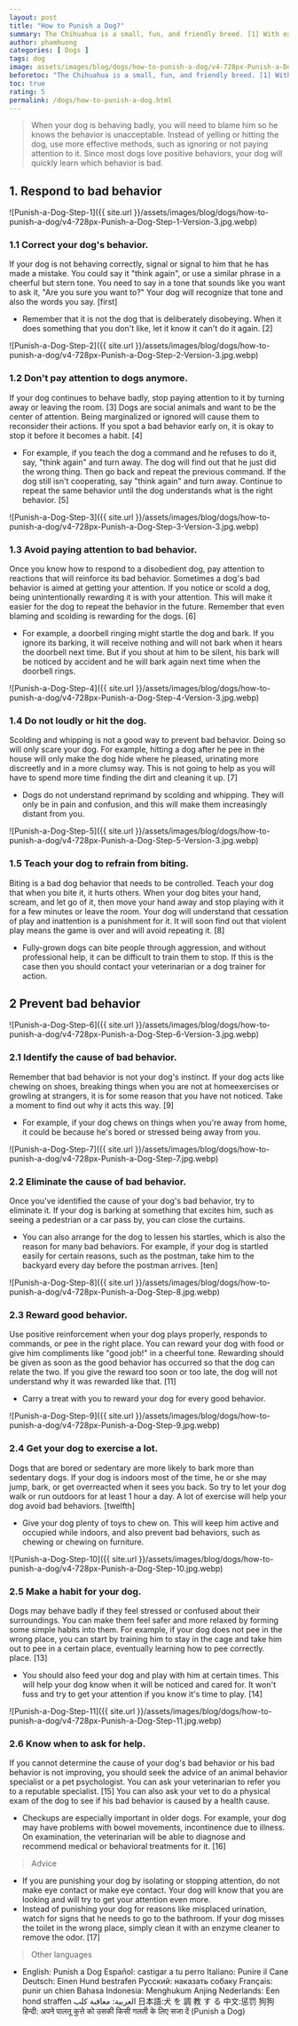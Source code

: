 ```yaml
---
layout: post
title: "How to Punish a Dog?"
summary: The Chihuahua is a small, fun, and friendly breed. [1] With extreme loyalty, [2] Chihuahuas easily form a special and lasting bond with their owners. If you know how to take care of your Chihuahua properly, not only can you help your dog stay healthy and happy, but also the relationship between you and your dog will be more bonding and sustainable.
author: phamhuong
categories: [ Dogs ]
tags: dog
image: assets/images/blog/dogs/how-to-punish-a-dog/v4-728px-Punish-a-Dog-Step-1-Version-3.jpg.webp
beforetoc: "The Chihuahua is a small, fun, and friendly breed. [1] With extreme loyalty, [2] Chihuahuas easily form a special and lasting bond with their owners. If you know how to take care of your Chihuahua properly, not only can you help your dog stay healthy and happy, but also the relationship between you and your dog will be more bonding and sustainable."
toc: true
rating: 5
permalink: /dogs/how-to-punish-a-dog.html
---
```


> When your dog is behaving badly, you will need to blame him so he knows the behavior is unacceptable. Instead of yelling or hitting the dog, use more effective methods, such as ignoring or not paying attention to it. Since most dogs love positive behaviors, your dog will quickly learn which behavior is bad.

## 1. Respond to bad behavior

![Punish-a-Dog-Step-1]({{ site.url }}/assets/images/blog/dogs/how-to-punish-a-dog/v4-728px-Punish-a-Dog-Step-1-Version-3.jpg.webp)

### 1.1 Correct your dog's behavior. 

If your dog is not behaving correctly, signal or signal to him that he has made a mistake. You could say it "think again", or use a similar phrase in a cheerful but stern tone. You need to say in a tone that sounds like you want to ask it, "Are you sure you want to?" Your dog will recognize that tone and also the words you say. [first]
- Remember that it is not the dog that is deliberately disobeying. When it does something that you don't like, let it know it can't do it again. [2]

![Punish-a-Dog-Step-2]({{ site.url }}/assets/images/blog/dogs/how-to-punish-a-dog/v4-728px-Punish-a-Dog-Step-2-Version-3.jpg.webp)

### 1.2 Don't pay attention to dogs anymore. 

If your dog continues to behave badly, stop paying attention to it by turning away or leaving the room. [3] Dogs are social animals and want to be the center of attention. Being marginalized or ignored will cause them to reconsider their actions. If you spot a bad behavior early on, it is okay to stop it before it becomes a habit. [4]
- For example, if you teach the dog a command and he refuses to do it, say, "think again" and turn away. The dog will find out that he just did the wrong thing. Then go back and repeat the previous command. If the dog still isn't cooperating, say "think again" and turn away. Continue to repeat the same behavior until the dog understands what is the right behavior. [5]

![Punish-a-Dog-Step-3]({{ site.url }}/assets/images/blog/dogs/how-to-punish-a-dog/v4-728px-Punish-a-Dog-Step-3-Version-3.jpg.webp)

### 1.3 Avoid paying attention to bad behavior. 

Once you know how to respond to a disobedient dog, pay attention to reactions that will reinforce its bad behavior. Sometimes a dog's bad behavior is aimed at getting your attention. If you notice or scold a dog, being unintentionally rewarding it is with your attention. This will make it easier for the dog to repeat the behavior in the future. Remember that even blaming and scolding is rewarding for the dogs. [6]
- For example, a doorbell ringing might startle the dog and bark. If you ignore its barking, it will receive nothing and will not bark when it hears the doorbell next time. But if you shout at him to be silent, his bark will be noticed by accident and he will bark again next time when the doorbell rings.

![Punish-a-Dog-Step-4]({{ site.url }}/assets/images/blog/dogs/how-to-punish-a-dog/v4-728px-Punish-a-Dog-Step-4-Version-3.jpg.webp)

### 1.4 Do not loudly or hit the dog. 

Scolding and whipping is not a good way to prevent bad behavior. Doing so will only scare your dog. For example, hitting a dog after he pee in the house will only make the dog hide where he pleased, urinating more discreetly and in a more clumsy way. This is not going to help as you will have to spend more time finding the dirt and cleaning it up. [7]
- Dogs do not understand reprimand by scolding and whipping. They will only be in pain and confusion, and this will make them increasingly distant from you.

![Punish-a-Dog-Step-5]({{ site.url }}/assets/images/blog/dogs/how-to-punish-a-dog/v4-728px-Punish-a-Dog-Step-5-Version-3.jpg.webp)

### 1.5 Teach your dog to refrain from biting. 

Biting is a bad dog behavior that needs to be controlled. Teach your dog that when you bite it, it hurts others. When your dog bites your hand, scream, and let go of it, then move your hand away and stop playing with it for a few minutes or leave the room. Your dog will understand that cessation of play and inattention is a punishment for it. It will soon find out that violent play means the game is over and will avoid repeating it. [8]
- Fully-grown dogs can bite people through aggression, and without professional help, it can be difficult to train them to stop. If this is the case then you should contact your veterinarian or a dog trainer for action.

## 2 Prevent bad behavior

![Punish-a-Dog-Step-6]({{ site.url }}/assets/images/blog/dogs/how-to-punish-a-dog/v4-728px-Punish-a-Dog-Step-6-Version-3.jpg.webp)

### 2.1 Identify the cause of bad behavior. 

Remember that bad behavior is not your dog's instinct. If your dog acts like chewing on shoes, breaking things when you are not at homeexercises or growling at strangers, it is for some reason that you have not noticed. Take a moment to find out why it acts this way. [9]
- For example, if your dog chews on things when you're away from home, it could be because he's bored or stressed being away from you.

![Punish-a-Dog-Step-7]({{ site.url }}/assets/images/blog/dogs/how-to-punish-a-dog/v4-728px-Punish-a-Dog-Step-7.jpg.webp)

### 2.2 Eliminate the cause of bad behavior. 

Once you've identified the cause of your dog's bad behavior, try to eliminate it. If your dog is barking at something that excites him, such as seeing a pedestrian or a car pass by, you can close the curtains.
- You can also arrange for the dog to lessen his startles, which is also the reason for many bad behaviors. For example, if your dog is startled easily for certain reasons, such as the postman, take him to the backyard every day before the postman arrives. [ten]

![Punish-a-Dog-Step-8]({{ site.url }}/assets/images/blog/dogs/how-to-punish-a-dog/v4-728px-Punish-a-Dog-Step-8.jpg.webp)

### 2.3 Reward good behavior. 

Use positive reinforcement when your dog plays properly, responds to commands, or pee in the right place. You can reward your dog with food or give him compliments like "good job!" in a cheerful tone. Rewarding should be given as soon as the good behavior has occurred so that the dog can relate the two. If you give the reward too soon or too late, the dog will not understand why it was rewarded like that. [11]
- Carry a treat with you to reward your dog for every good behavior.

![Punish-a-Dog-Step-9]({{ site.url }}/assets/images/blog/dogs/how-to-punish-a-dog/v4-728px-Punish-a-Dog-Step-9.jpg.webp)

### 2.4 Get your dog to exercise a lot. 

Dogs that are bored or sedentary are more likely to bark more than sedentary dogs. If your dog is indoors most of the time, he or she may jump, bark, or get overreacted when it sees you back. So try to let your dog walk or run outdoors for at least 1 hour a day. A lot of exercise will help your dog avoid bad behaviors. [twelfth]
- Give your dog plenty of toys to chew on. This will keep him active and occupied while indoors, and also prevent bad behaviors, such as chewing or chewing on furniture.

![Punish-a-Dog-Step-10]({{ site.url }}/assets/images/blog/dogs/how-to-punish-a-dog/v4-728px-Punish-a-Dog-Step-10.jpg.webp)

### 2.5 Make a habit for your dog. 

Dogs may behave badly if they feel stressed or confused about their surroundings. You can make them feel safer and more relaxed by forming some simple habits into them. For example, if your dog does not pee in the wrong place, you can start by training him to stay in the cage and take him out to pee in a certain place, eventually learning how to pee correctly. place. [13]
- You should also feed your dog and play with him at certain times. This will help your dog know when it will be noticed and cared for. It won't fuss and try to get your attention if you know it's time to play. [14]

![Punish-a-Dog-Step-11]({{ site.url }}/assets/images/blog/dogs/how-to-punish-a-dog/v4-728px-Punish-a-Dog-Step-11.jpg.webp)

### 2.6 Know when to ask for help. 

If you cannot determine the cause of your dog's bad behavior or his bad behavior is not improving, you should seek the advice of an animal behavior specialist or a pet psychologist. You can ask your veterinarian to refer you to a reputable specialist. [15] You can also ask your vet to do a physical exam of the dog to see if his bad behavior is caused by a health cause.
- Checkups are especially important in older dogs. For example, your dog may have problems with bowel movements, incontinence due to illness. On examination, the veterinarian will be able to diagnose and recommend medical or behavioral treatments for it. [16]

> Advice
- If you are punishing your dog by isolating or stopping attention, do not make eye contact or make eye contact. Your dog will know that you are looking and will try to get your attention even more.
- Instead of punishing your dog for reasons like misplaced urination, watch for signs that he needs to go to the bathroom. If your dog misses the toilet in the wrong place, simply clean it with an enzyme cleaner to remove the odor. [17]

> Other languages
- English: Punish a Dog Español: castigar a tu perro Italiano: Punire il Cane Deutsch: Einen Hund bestrafen Русский: наказать собаку Français: punir un chien Bahasa Indonesia: Menghukum Anjing Nederlands: Een hond straffen العربية: معاقبة كلب 日本語:犬 を 調 教 す る 中文:惩罚 狗狗 हिन्दी: अपने पालतू कुत्ते को उसकी किसी गलती के लिए सजा दें (Punish a Dog)